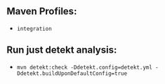 ## Maven Profiles:
* `integration` 

## Run just detekt analysis:
* `mvn detekt:check -Ddetekt.config=detekt.yml -Ddetekt.buildUponDefaultConfig=true`
